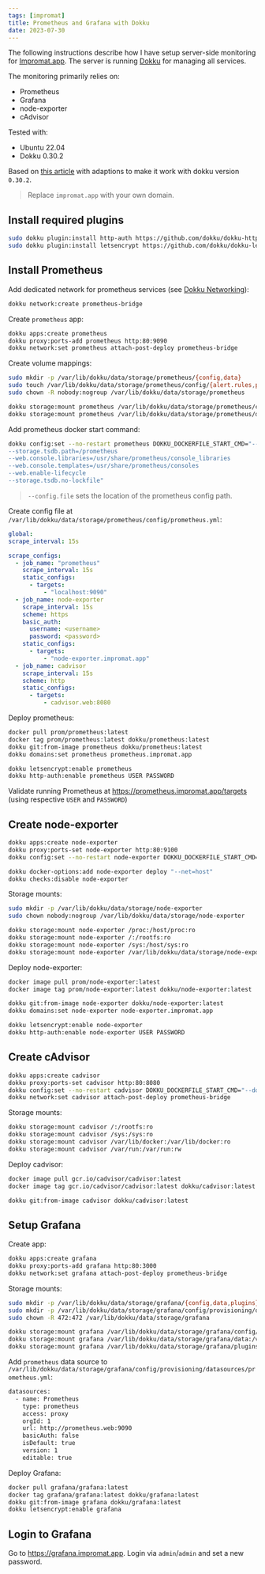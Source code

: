 ```yaml
---
tags: [impromat]
title: Prometheus and Grafana with Dokku
date: 2023-07-30
---
```


The following instructions describe how I have setup server-side monitoring for [Impromat.app](https://impromat.app). The server is running [Dokku](https://dokku.com) for managing all services.

The monitoring primarily relies on:

- Prometheus
- Grafana
- node-exporter
- cAdvisor

Tested with:

- Ubuntu 22.04
- Dokku 0.30.2

Based on [this article](https://richardwillis.info/blog/monitor-dokku-server-prometheus-loki-grafana) with adaptions to make it work with dokku version `0.30.2`.

> Replace `impromat.app` with your own domain.

## Install required plugins

```sh
sudo dokku plugin:install http-auth https://github.com/dokku/dokku-http-auth.git
sudo dokku plugin:install letsencrypt https://github.com/dokku/dokku-letsencrypt.git
```

## Install Prometheus

Add dedicated network for prometheus services (see [Dokku Networking](https://dokku.com/docs/networking/network/)):

```sh
dokku network:create prometheus-bridge
```

Create `prometheus` app:

```sh
dokku apps:create prometheus
dokku proxy:ports-add prometheus http:80:9090
dokku network:set prometheus attach-post-deploy prometheus-bridge
```

Create volume mappings:

```sh
sudo mkdir -p /var/lib/dokku/data/storage/prometheus/{config,data}
sudo touch /var/lib/dokku/data/storage/prometheus/config/{alert.rules,prometheus.yml}
sudo chown -R nobody:nogroup /var/lib/dokku/data/storage/prometheus

dokku storage:mount prometheus /var/lib/dokku/data/storage/prometheus/config:/etc/prometheus
dokku storage:mount prometheus /var/lib/dokku/data/storage/prometheus/data:/prometheus
```

Add prometheus docker start command:

```sh
dokku config:set --no-restart prometheus DOKKU_DOCKERFILE_START_CMD="--config.file=/etc/prometheus/prometheus.yml
--storage.tsdb.path=/prometheus
--web.console.libraries=/usr/share/prometheus/console_libraries
--web.console.templates=/usr/share/prometheus/consoles
--web.enable-lifecycle
--storage.tsdb.no-lockfile"
```

> `--config.file` sets the location of the prometheus config path.

Create config file at `/var/lib/dokku/data/storage/prometheus/config/prometheus.yml`:

```yml
global:
scrape_interval: 15s

scrape_configs:
  - job_name: "prometheus"
    scrape_interval: 15s
    static_configs:
      - targets:
          - "localhost:9090"
  - job_name: node-exporter
    scrape_interval: 15s
    scheme: https
    basic_auth:
      username: <username>
      password: <password>
    static_configs:
      - targets:
          - "node-exporter.impromat.app"
  - job_name: cadvisor
    scrape_interval: 15s
    scheme: http
    static_configs:
      - targets:
          - cadvisor.web:8080
```

Deploy prometheus:

```sh
docker pull prom/prometheus:latest
docker tag prom/prometheus:latest dokku/prometheus:latest
dokku git:from-image prometheus dokku/prometheus:latest
dokku domains:set prometheus prometheus.impromat.app

dokku letsencrypt:enable prometheus
dokku http-auth:enable prometheus USER PASSWORD
```

Validate running Prometheus at https://prometheus.impromat.app/targets (using respective `USER` and `PASSWORD`)

## Create node-exporter

```sh
dokku apps:create node-exporter
dokku proxy:ports-set node-exporter http:80:9100
dokku config:set --no-restart node-exporter DOKKU_DOCKERFILE_START_CMD="--collector.textfile.directory=/data --path.procfs=/host/proc --path.sysfs=/host/sys"

dokku docker-options:add node-exporter deploy "--net=host"
dokku checks:disable node-exporter
```

Storage mounts:

```sh
sudo mkdir -p /var/lib/dokku/data/storage/node-exporter
sudo chown nobody:nogroup /var/lib/dokku/data/storage/node-exporter

dokku storage:mount node-exporter /proc:/host/proc:ro
dokku storage:mount node-exporter /:/rootfs:ro
dokku storage:mount node-exporter /sys:/host/sys:ro
dokku storage:mount node-exporter /var/lib/dokku/data/storage/node-exporter:/data
```

Deploy node-exporter:

```sh
docker image pull prom/node-exporter:latest
docker image tag prom/node-exporter:latest dokku/node-exporter:latest

dokku git:from-image node-exporter dokku/node-exporter:latest
dokku domains:set node-exporter node-exporter.impromat.app

dokku letsencrypt:enable node-exporter
dokku http-auth:enable node-exporter USER PASSWORD
```

## Create cAdvisor

```sh
dokku apps:create cadvisor
dokku proxy:ports-set cadvisor http:80:8080
dokku config:set --no-restart cadvisor DOKKU_DOCKERFILE_START_CMD="--docker_only --housekeeping_interval=10s --max_housekeeping_interval=60s"
dokku network:set cadvisor attach-post-deploy prometheus-bridge
```

Storage mounts:

```sh
dokku storage:mount cadvisor /:/rootfs:ro
dokku storage:mount cadvisor /sys:/sys:ro
dokku storage:mount cadvisor /var/lib/docker:/var/lib/docker:ro
dokku storage:mount cadvisor /var/run:/var/run:rw
```

Deploy cadvisor:

```sh
docker image pull gcr.io/cadvisor/cadvisor:latest
docker image tag gcr.io/cadvisor/cadvisor:latest dokku/cadvisor:latest

dokku git:from-image cadvisor dokku/cadvisor:latest
```

## Setup Grafana

Create app:

```sh
dokku apps:create grafana
dokku proxy:ports-add grafana http:80:3000
dokku network:set grafana attach-post-deploy prometheus-bridge
```

Storage mounts:

```sh
sudo mkdir -p /var/lib/dokku/data/storage/grafana/{config,data,plugins}
sudo mkdir -p /var/lib/dokku/data/storage/grafana/config/provisioning/datasources
sudo chown -R 472:472 /var/lib/dokku/data/storage/grafana

dokku storage:mount grafana /var/lib/dokku/data/storage/grafana/config/provisioning/datasources:/etc/grafana/provisioning/datasources
dokku storage:mount grafana /var/lib/dokku/data/storage/grafana/data:/var/lib/grafana
dokku storage:mount grafana /var/lib/dokku/data/storage/grafana/plugins:/var/lib/grafana/plugins
```

Add `prometheus` data source to `/var/lib/dokku/data/storage/grafana/config/provisioning/datasources/prometheus.yml`:

```sh
datasources:
  - name: Prometheus
    type: prometheus
    access: proxy
    orgId: 1
    url: http://prometheus.web:9090
    basicAuth: false
    isDefault: true
    version: 1
    editable: true
```

Deploy Grafana:

```sh
docker pull grafana/grafana:latest
docker tag grafana/grafana:latest dokku/grafana:latest
dokku git:from-image grafana dokku/grafana:latest
dokku letsencrypt:enable grafana
```

## Login to Grafana

Go to https://grafana.impromat.app. Login via `admin`/`admin` and set a new password.
